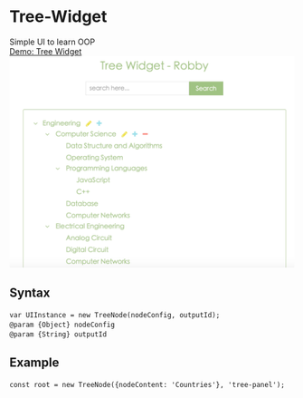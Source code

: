 # Tree-Widget
Simple UI to learn OOP<br />
[Demo: Tree Widget](https://robbyvan.github.io/Tree-Widget/index.html)<br />
![](./sample.jpeg)

## Syntax
   `var UIInstance = new TreeNode(nodeConfig, outputId);`<br />
   `@param {Object} nodeConfig`<br />
   `@param {String} outputId` <br />
  

## Example
   `const root = new TreeNode({nodeContent: 'Countries'}, 'tree-panel');`<br />

